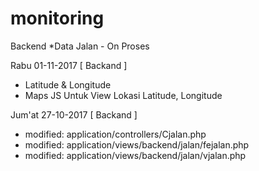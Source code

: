 # monitoring
Backend
*Data Jalan - On Proses

Rabu 01-11-2017 [ Backand ]
- Latitude & Longitude
- Maps JS Untuk View Lokasi Latitude, Longitude

Jum'at 27-10-2017 [ Backand ]
- modified:   application/controllers/Cjalan.php
- modified:   application/views/backend/jalan/fejalan.php
- modified:   application/views/backend/jalan/vjalan.php


